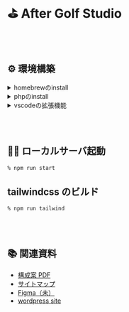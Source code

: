 # ⛳️ After Golf Studio

<br><br>

## ⚙️ 環境構築

<details>
<summary>homebrewのinstall</summary>

[homebrew サイト](https://brew.sh/index_ja)

```zsh
% /bin/bash -c "$(curl -fsSL https://raw.githubusercontent.com/Homebrew/install/HEAD/install.sh)"
```

</details>

<details>
<summary>phpのinstall</summary>

```zsh
% brew install php@8.1php # macのメモリがIntelの場合
% arch -arm64 brew install php@8.1php # macのメモリがM1の場合
```

php のパスを通す。

```zsh
% echo 'export PATH="/opt/homebrew/opt/php@8.1/bin:$PATH"' >> ~/.zshrc
% source ~/.zshrc
```

インストール確認

```zsh
% php -v
PHP 8.1.17 (cli) (built: Mar 16 2023 13:07:08) (NTS)
Copyright (c) The PHP Group
Zend Engine v4.1.17, Copyright (c) Zend Technologies
    with Zend OPcache v8.1.17, Copyright (c), by Zend Technologies
```

</details>

<details>
<summary>vscodeの拡張機能</summary>

- "esbenp.prettier-vscode"
- "bmewburn.vscode-intelephense-client"
- "bradlc.vscode-tailwindcss"

</details>

<br><br>

## 🏌🏻 ローカルサーバ起動

```zsh
% npm run start
```

## tailwindcss のビルド

```
% npm run tailwind
```

<br><br>

## 📚 関連資料

- [構成案 PDF](https://drive.google.com/drive/folders/1Jwdmr7g_MEQkBJ62GBMSizPQW8D08Y-C)
- [サイトマップ](https://docs.google.com/spreadsheets/d/14-skC5Ch_RSmT0ZnDHErwU-y7SSvTpxOFA4gipYZI6U/edit#gid=1819710037)
- [Figma（未）](#)
- [wordpress site](https://golf.5blocks.jp/)
